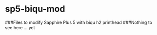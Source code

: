 # sp5-biqu-mod
###Files to modify Sapphire Plus 5 with biqu h2 printhead
###Nothing to see here ... yet
